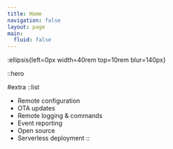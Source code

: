 ```yaml
---
title: Home
navigation: false
layout: page
main:
  fluid: false
---
```


:ellipsis{left=0px width=40rem top=10rem blur=140px}

::hero

#extra
::list

- Remote configuration
- OTA updates
- Remote logging & commands
- Event reporting
- Open source
- Serverless deployment
::
